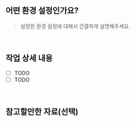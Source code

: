 ## **어떤 환경 설정인가요?**

> 설정한 환경 설정에 대해서 간결하게 설명해주세요.
> 
<br>

## **작업 상세 내용**

- [ ]  TODO
- [ ]  TODO
<br>

## **참고할만한 자료(선택)**
